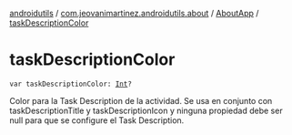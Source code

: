 [androidutils](../../index.md) / [com.jeovanimartinez.androidutils.about](../index.md) / [AboutApp](index.md) / [taskDescriptionColor](./task-description-color.md)

# taskDescriptionColor

`var taskDescriptionColor: `[`Int`](https://kotlinlang.org/api/latest/jvm/stdlib/kotlin/-int/index.html)`?`

Color para la Task Description de la actividad. Se usa en conjunto con taskDescriptionTitle y taskDescriptionIcon y ninguna
propiedad debe ser null para que se configure el Task Description.

